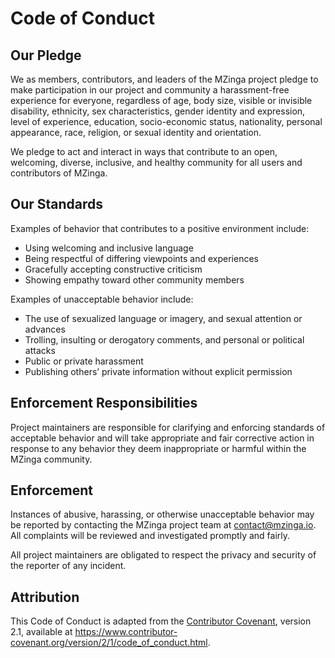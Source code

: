 # Code of Conduct

## Our Pledge

We as members, contributors, and leaders of the MZinga project pledge to make participation in our project and community a harassment-free experience for everyone, regardless of age, body size, visible or invisible disability, ethnicity, sex characteristics, gender identity and expression, level of experience, education, socio-economic status, nationality, personal appearance, race, religion, or sexual identity and orientation.

We pledge to act and interact in ways that contribute to an open, welcoming, diverse, inclusive, and healthy community for all users and contributors of MZinga.

## Our Standards

Examples of behavior that contributes to a positive environment include:

- Using welcoming and inclusive language
- Being respectful of differing viewpoints and experiences
- Gracefully accepting constructive criticism
- Showing empathy toward other community members

Examples of unacceptable behavior include:

- The use of sexualized language or imagery, and sexual attention or advances
- Trolling, insulting or derogatory comments, and personal or political attacks
- Public or private harassment
- Publishing others’ private information without explicit permission

## Enforcement Responsibilities

Project maintainers are responsible for clarifying and enforcing standards of acceptable behavior and will take appropriate and fair corrective action in response to any behavior they deem inappropriate or harmful within the MZinga community.

## Enforcement

Instances of abusive, harassing, or otherwise unacceptable behavior may be reported by contacting the MZinga project team at [contact@mzinga.io](mailto:contact@mzinga.io). All complaints will be reviewed and investigated promptly and fairly.

All project maintainers are obligated to respect the privacy and security of the reporter of any incident.

## Attribution

This Code of Conduct is adapted from the [Contributor Covenant][homepage], version 2.1, available at https://www.contributor-covenant.org/version/2/1/code_of_conduct.html.

[homepage]: https://www.contributor
